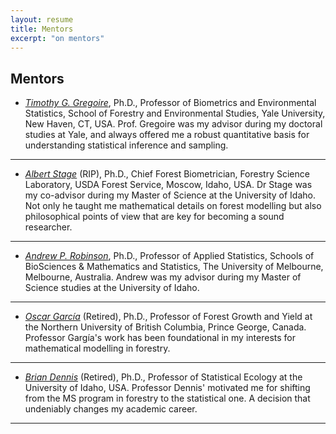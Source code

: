 ```yaml
---
layout: resume
title: Mentors
excerpt: "on mentors"
---
```


## Mentors

* *[Timothy G. Gregoire](https://environment.yale.edu/profile/gregoire/)*, Ph.D., Professor of Biometrics and Environmental Statistics, School of Forestry and Environmental Studies, Yale University, New Haven, CT, USA. Prof. Gregoire was my advisor during my doctoral studies at Yale, and always offered me a robust quantitative basis for understanding statistical inference and sampling. 
---
* *[Albert Stage](https://www.researchgate.net/scientific-contributions/28298976-Albert-R-Stage)* (RIP), Ph.D., Chief Forest Biometrician, Forestry Science Laboratory, USDA Forest Service, Moscow, Idaho, USA. Dr Stage was my co-advisor during my Master of Science at the University of Idaho. Not only he taught me mathematical details on forest modelling but also philosophical points of view that are key for becoming a sound researcher.
---
* *[Andrew P. Robinson](https://researchers.ms.unimelb.edu.au/~apro@unimelb/)*, Ph.D., Professor of Applied Statistics, Schools of BioSciences & Mathematics and Statistics, The University of Melbourne, Melbourne, Australia. Andrew was my advisor during my Master of Science studies at the University of Idaho. 
---
* *[Oscar García](https://www.researchgate.net/profile/Oscar_Garcia30)* (Retired), Ph.D., Professor of Forest Growth and Yield at the Northern University of British Columbia, Prince George, Canada. Professor Gargía's work has been foundational in my interests for mathematical modelling in forestry. 
---
* *[Brian Dennis](https://www.uidaho.edu/cnr/faculty/dennis)* (Retired), Ph.D., Professor of Statistical Ecology at the University of Idaho, USA. Professor Dennis' motivated me for shifting from the MS program in forestry to the statistical one. A decision that undeniably changes my academic career.
---

<!-- ### Footer
Last updated: August 2020 -->
